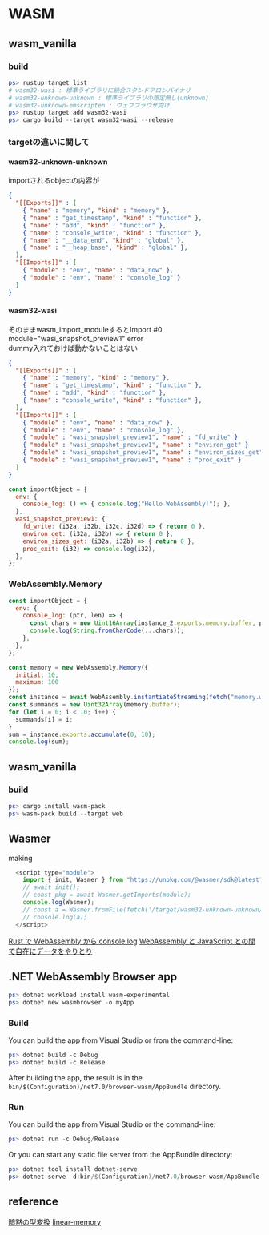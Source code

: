# WASM

## wasm_vanilla

### build

```ps1
ps> rustup target list
# wasm32-wasi : 標準ライブラリに統合スタンドアロンバイナリ
# wasm32-unknown-unknown : 標準ライブラリの想定無し(unknown)
# wasm32-unknown-emscripten : ウェブブラウザ向け
ps> rustup target add wasm32-wasi
ps> cargo build --target wasm32-wasi --release
```

### targetの違いに関して

#### wasm32-unknown-unknown

importされるobjectの内容が

```json
{
  "[[Exports]]" : [
    { "name" : "memory", "kind" : "memory" },
    { "name" : "get_timestamp", "kind" : "function" },
    { "name" : "add", "kind" : "function" },
    { "name" : "console_write", "kind" : "function" },
    { "name" : "__data_end", "kind" : "global" },
    { "name" : "__heap_base", "kind" : "global" },
  ],
  "[[Imports]]" : [
    { "module" : "env", "name" : "data_now" },
    { "module" : "env", "name" : "console_log" }
  ]
}
```

#### wasm32-wasi

そのままwasm_import_moduleするとImport #0 module="wasi_snapshot_preview1" error  
dummy入れておけば動かないことはない

```json
{
  "[[Exports]]" : [
    { "name" : "memory", "kind" : "memory" },
    { "name" : "get_timestamp", "kind" : "function" },
    { "name" : "add", "kind" : "function" },
    { "name" : "console_write", "kind" : "function" },
  ],
  "[[Imports]]" : [
    { "module" : "env", "name" : "data_now" },
    { "module" : "env", "name" : "console_log" },
    { "module" : "wasi_snapshot_preview1", "name" : "fd_write" }
    { "module" : "wasi_snapshot_preview1", "name" : "environ_get" }
    { "module" : "wasi_snapshot_preview1", "name" : "environ_sizes_get" }
    { "module" : "wasi_snapshot_preview1", "name" : "proc_exit" }
  ]
}
```

```javascript
const importObject = {
  env: {
    console_log: () => { console.log("Hello WebAssembly!"); },
  },
  wasi_snapshot_preview1: {
    fd_write: (i32a, i32b, i32c, i32d) => { return 0 },
    environ_get: (i32a, i32b) => { return 0 },
    environ_sizes_get: (i32a, i32b) => { return 0 },
    proc_exit: (i32) => console.log(i32),
  },
};
```

### WebAssembly.Memory

```javascript
const importObject = {
  env: {
    console_log: (ptr, len) => {
      const chars = new Uint16Array(instance_2.exports.memory.buffer, ptr, len);
      console.log(String.fromCharCode(...chars));
    },
  },
};
```

```javascript
const memory = new WebAssembly.Memory({
  initial: 10,
  maximum: 100
});
const instance = await WebAssembly.instantiateStreaming(fetch("memory.wasm"), { js: { mem: memory } })
const summands = new Uint32Array(memory.buffer);
for (let i = 0; i < 10; i++) {
  summands[i] = i;
}
sum = instance.exports.accumulate(0, 10);
console.log(sum);
```

## wasm_vanilla

### build

```ps1
ps> cargo install wasm-pack
ps> wasm-pack build --target web
```

## Wasmer

making

```javascript
  <script type="module">
    import { init, Wasmer } from "https://unpkg.com/@wasmer/sdk@latest?module";
    // await init();
    // const pkg = await Wasmer.getImports(module);
    console.log(Wasmer);
    // const a = Wasmer.fromFile(fetch('/target/wasm32-unknown-unknown/release/wasm_vanilla.wasm'))
    // console.log(a);
  </script>
```

[Rust で WebAssembly から console.log](https://zenn.dev/a24k/articles/20221012-wasmple-simple-console)
[WebAssembly と JavaScript との間で自在にデータをやりとり](https://zenn.dev/a24k/articles/20221107-wasmple-passing-buffer)

## .NET WebAssembly Browser app

```ps1
ps> dotnet workload install wasm-experimental
ps> dotnet new wasmbrowser -o myApp
```

### Build

You can build the app from Visual Studio or from the command-line:

```ps1
ps> dotnet build -c Debug
ps> dotnet build -c Release
```

After building the app, the result is in the `bin/$(Configuration)/net7.0/browser-wasm/AppBundle` directory.

### Run

You can build the app from Visual Studio or the command-line:

```ps1
ps> dotnet run -c Debug/Release
```

Or you can start any static file server from the AppBundle directory:

```ps1
ps> dotnet tool install dotnet-serve
ps> dotnet serve -d:bin/$(Configuration)/net7.0/browser-wasm/AppBundle
```

## reference

[暗黙の型変換](https://wasm-dev-book.netlify.app/hello-wasm.html#%E6%9A%97%E9%BB%99%E3%81%AE%E5%9E%8B%E5%A4%89%E6%8F%9B)
[linear-memory](https://rustwasm.github.io/docs/book/what-is-webassembly.html#linear-memory)